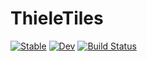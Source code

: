 # ThieleTiles

[![Stable](https://img.shields.io/badge/docs-stable-blue.svg)](https://tp2750.github.io/ThieleTiles.jl/stable/)
[![Dev](https://img.shields.io/badge/docs-dev-blue.svg)](https://tp2750.github.io/ThieleTiles.jl/dev/)
[![Build Status](https://github.com/tp2750/ThieleTiles.jl/actions/workflows/CI.yml/badge.svg?branch=main)](https://github.com/tp2750/ThieleTiles.jl/actions/workflows/CI.yml?query=branch%3Amain)
